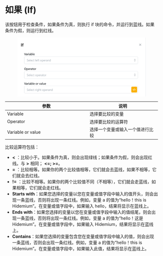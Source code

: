 # 如果 (If)

该按钮用于检查条件，如果条件为真，则执行 if 块的命令，并运行到蓝线。如果条件为假，则运行到红线。

<figure><img src="../../.gitbook/assets/image (111).png" alt=""><figcaption></figcaption></figure>

<table><thead><tr><th width="258">参数</th><th>说明</th></tr></thead><tbody><tr><td>Variable</td><td>选择要比较的变量</td></tr><tr><td>Operator</td><td>选择要比较的运算符</td></tr><tr><td>Variable or value</td><td>选择一个变量或输入一个值进行比较</td></tr></tbody></table>

比较运算符包括：

* **<** ：比较小于。如果条件为真，则会出现绿线；如果条件为假，则会出现红线。与 **>** 相同； **<=; >=**。
* **=** ：比较相等。如果你的两个比较值相等，它们就会去蓝线，如果不相等，它们就会去红线。
* **!=** ：比较不相等。如果你的两个比较值不同（不相等），它们就会走蓝线，如果相等，它们就会走红线。
* **Starts with**：如果您选择的变量以您在变量或值字段中输入的值开头，则会出现一条蓝线，否则将出现一条红线。例如，变量 a 的值为“hello！this is Hidemium”。在变量或值字段中，如果输入 hello，结果将显示在蓝线上。
* **Ends with**：如果您选择的变量以您在变量或值字段中输入的值结尾，则会出现一条蓝线，否则将出现一条红线。例如，变量 a 的值为“hello！这是 Hidemium”。在变量或值字段中，如果输入 Hidemium，结果将显示在蓝线上。
* **Contains**：如果您选择的变量包含您在变量或值字段中输入的值，则会出现一条蓝线，否则会出现一条红线。例如，变量 a 的值为“hello！this is Hidemium”。在变量或值字段中，如果输入此值，结果将显示在蓝线上。
